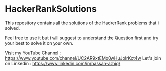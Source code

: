 # HackerRankSolutions

This repository contains all the solutions of the HackerRank problems that i solved.

Feel free to use it but i will suggest to understand the Question first and try your best to solve it on your own.

Visit my YouTube Channel : https://www.youtube.com/channel/UC2AR9xtEMo0wHuJoIrKct4w
Let's join on Linkedin : https://www.linkedin.com/in/hassan-ashiq/
